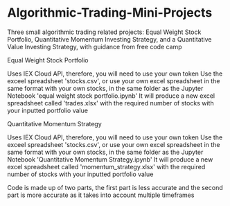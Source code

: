 # Algorithmic-Trading-Mini-Projects
Three small algorithmic trading related projects: Equal Weight Stock Portfolio, Quantitative Momentum Investing Strategy, and a Quantitative Value Investing Strategy, with guidance from free code camp



Equal Weight Stock Portfolio

Uses IEX Cloud API, therefore, you will need to use your own token
Use the exceel spreadsheet 'stocks.csv', or use your own excel spreadsheet in the same format with your own stocks, in the same folder as the Jupyter Notebook 'equal weight stock portfolio.ipynb'
It will produce a new excel spreadsheet called 'trades.xlsx' with the required number of stocks with your inputted portfolio value



Quantitative Momentum Strategy

Uses IEX Cloud API, therefore, you will need to use your own token
Use the exceel spreadsheet 'stocks.csv', or use your own excel spreadsheet in the same format with your own stocks, in the same folder as the Jupyter Notebook 'Quantitative Momentum Strategy.ipynb'
It will produce a new excel spreadsheet called 'momentum_strategy.xlsx' with the required number of stocks with your inputted portfolio value

Code is made up of two parts, the first part is less accurate and the second part is more accurate as it takes into account multiple timeframes

